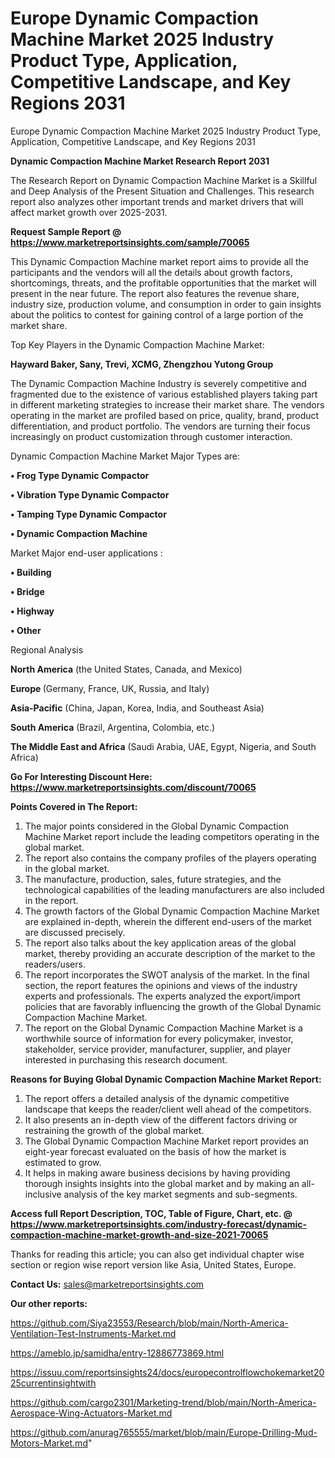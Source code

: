 # Europe Dynamic Compaction Machine Market 2025 Industry Product Type, Application, Competitive Landscape, and Key Regions 2031
Europe Dynamic Compaction Machine Market 2025 Industry Product Type, Application, Competitive Landscape, and Key Regions 2031

<strong>Dynamic Compaction Machine Market Research Report 2031</strong>

The Research Report on Dynamic Compaction Machine Market is a Skillful and Deep Analysis of the Present Situation and Challenges. This research report also analyzes other important trends and market drivers that will affect market growth over 2025-2031.

<strong>Request Sample Report @ <a href=https://www.marketreportsinsights.com/sample/70065>https://www.marketreportsinsights.com/sample/70065</a></strong>

This Dynamic Compaction Machine market report aims to provide all the participants and the vendors will all the details about growth factors, shortcomings, threats, and the profitable opportunities that the market will present in the near future. The report also features the revenue share, industry size, production volume, and consumption in order to gain insights about the politics to contest for gaining control of a large portion of the market share.

Top Key Players in the Dynamic Compaction Machine Market:

<strong>Hayward Baker, Sany, Trevi, XCMG, Zhengzhou Yutong Group</strong>

The Dynamic Compaction Machine Industry is severely competitive and fragmented due to the existence of various established players taking part in different marketing strategies to increase their market share. The vendors operating in the market are profiled based on price, quality, brand, product differentiation, and product portfolio. The vendors are turning their focus increasingly on product customization through customer interaction.

Dynamic Compaction Machine Market Major Types are:

<strong>• Frog Type Dynamic Compactor

• Vibration Type Dynamic Compactor

• Tamping Type Dynamic Compactor

• Dynamic Compaction Machine</strong>

Market Major end-user applications :

<strong>• Building

• Bridge

• Highway

• Other</strong>

Regional Analysis

</u><strong><b>North America</b></strong> (the United States, Canada, and Mexico)

<strong><b>Europe </b></strong>(Germany, France, UK, Russia, and Italy)

<strong><b>Asia-Pacific</b></strong> (China, Japan, Korea, India, and Southeast Asia)

<strong><b>South America</b></strong> (Brazil, Argentina, Colombia, etc.)

<strong><b>The Middle East and Africa</b></strong> (Saudi Arabia, UAE, Egypt, Nigeria, and South Africa)

<strong>Go For Interesting Discount Here: <a href=https://www.marketreportsinsights.com/discount/70065>https://www.marketreportsinsights.com/discount/70065</a></strong>

<strong>Points Covered in The Report:</strong>
<ol>
  <li>The major points considered in the Global Dynamic Compaction Machine Market report include the leading competitors operating in the global market.</li>
  <li>The report also contains the company profiles of the players operating in the global market.</li>
  <li>The manufacture, production, sales, future strategies, and the technological capabilities of the leading manufacturers are also included in the report.</li>
  <li>The growth factors of the Global Dynamic Compaction Machine Market are explained in-depth, wherein the different end-users of the market are discussed precisely.</li>
  <li>The report also talks about the key application areas of the global market, thereby providing an accurate description of the market to the readers/users.</li>
  <li>The report incorporates the SWOT analysis of the market. In the final section, the report features the opinions and views of the industry experts and professionals. The experts analyzed the export/import policies that are favorably influencing the growth of the Global Dynamic Compaction Machine Market.</li>
  <li>The report on the Global Dynamic Compaction Machine Market is a worthwhile source of information for every policymaker, investor, stakeholder, service provider, manufacturer, supplier, and player interested in purchasing this research document.</li>
</ol>
<strong>Reasons for Buying Global Dynamic Compaction Machine Market Report:</strong>

<ol>
  <li>The report offers a detailed analysis of the dynamic competitive landscape that keeps the reader/client well ahead of the competitors.</li>
  <li>It also presents an in-depth view of the different factors driving or restraining the growth of the global market.</li>
  <li>The Global Dynamic Compaction Machine Market report provides an eight-year forecast evaluated on the basis of how the market is estimated to grow.</li>
  <li>It helps in making aware business decisions by having providing thorough insights insights into the global market and by making an all-inclusive analysis of the key market segments and sub-segments.</li>
</ol>
<strong>Access full Report Description, TOC, Table of Figure, Chart, etc. @ <a href=https://www.marketreportsinsights.com/industry-forecast/dynamic-compaction-machine-market-growth-and-size-2021-70065>https://www.marketreportsinsights.com/industry-forecast/dynamic-compaction-machine-market-growth-and-size-2021-70065</a></strong>


Thanks for reading this article; you can also get individual chapter wise section or region wise report version like Asia, United States, Europe.

<strong>Contact Us:</strong>
sales@marketreportsinsights.com

<strong>Our other reports:</strong>

<a href=https://github.com/Siya23553/Research/blob/main/North-America-Ventilation-Test-Instruments-Market.md>https://github.com/Siya23553/Research/blob/main/North-America-Ventilation-Test-Instruments-Market.md</a>

<a href=https://ameblo.jp/samidha/entry-12886773869.html>https://ameblo.jp/samidha/entry-12886773869.html</a>

<a href=https://issuu.com/reportsinsights24/docs/europecontrolflowchokemarket2025currentinsightwith>https://issuu.com/reportsinsights24/docs/europecontrolflowchokemarket2025currentinsightwith</a>

<a href=https://github.com/cargo2301/Marketing-trend/blob/main/North-America-Aerospace-Wing-Actuators-Market.md>https://github.com/cargo2301/Marketing-trend/blob/main/North-America-Aerospace-Wing-Actuators-Market.md</a>

<a href=https://github.com/anurag765555/market/blob/main/Europe-Drilling-Mud-Motors-Market.md>https://github.com/anurag765555/market/blob/main/Europe-Drilling-Mud-Motors-Market.md</a>"
